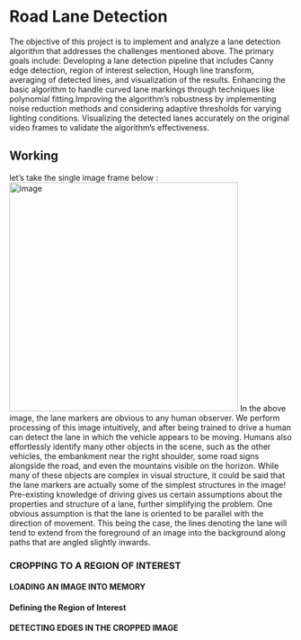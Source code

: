 # Road Lane Detection

The objective of this project is to implement and analyze a lane detection algorithm
that addresses the challenges mentioned above. The primary goals include:
Developing a lane detection pipeline that includes Canny edge detection, region of
interest selection, Hough line transform, averaging of detected lines, and
visualization of the results.
Enhancing the basic algorithm to handle curved lane markings through techniques
like polynomial fitting.Improving the algorithm’s robustness by implementing noise
reduction methods and considering adaptive thresholds for varying lighting
conditions. Visualizing the detected lanes accurately on the original video frames to
validate the algorithm’s effectiveness.

## Working
let’s take the single image frame below :
<img width="407" alt="image" src="https://github.com/Dhriti-Roy/Road-Lane-Detection/assets/74097309/f969043a-6609-4e30-8860-d73d245ee969">
In the above image, the lane markers are obvious to any human observer. We
perform processing of this image intuitively, and after being trained to drive a
human can detect the lane in which the vehicle appears to be moving. Humans also
effortlessly identify many other objects in the scene, such as the other vehicles, the
embankment near the right shoulder, some road signs alongside the road, and even
the mountains visible on the horizon. While many of these objects are complex in
visual structure, it could be said that the lane markers are actually some of the
simplest structures in the image!
Pre-existing knowledge of driving gives us certain assumptions about the properties
and structure of a lane, further simplifying the problem. One obvious assumption is
that the lane is oriented to be parallel with the direction of movement. This being the
case, the lines denoting the lane will tend to extend from the foreground of an image
into the background along paths that are angled slightly inwards.

### CROPPING TO A REGION OF INTEREST
#### LOADING AN IMAGE INTO MEMORY
#### Defining the Region of Interest
#### DETECTING EDGES IN THE CROPPED IMAGE
